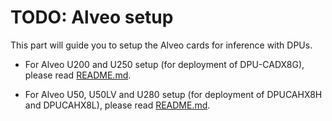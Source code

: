 # TODO: Alveo setup

This part will guide you to setup the Alveo cards for inference with DPUs.

* For Alveo U200 and U250 setup (for deployment of DPU-CADX8G), please read [README.md](./u200_u250/README.md).

* For Alveo U50, U50LV and U280 setup (for deployment of DPUCAHX8H and DPUCAHX8L), please read [README.md](./u50_u50lv_u280/README.md).
